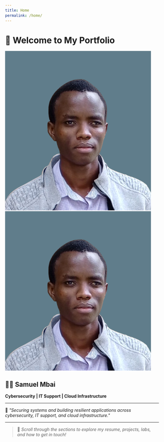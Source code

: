 ```yaml
---
title: Home
permalink: /home/
---
```


# 👋 Welcome to My Portfolio

![Profile Photo](assets/images/photo.jpeg)
![Profile Photo](https://github.com/samuel-kimwele-mbai/samuelkimwelembai.github.io/blob/master/assets/images/photo.jpeg)

## 🧑‍💻 Samuel Mbai

**Cybersecurity | IT Support | Cloud Infrastructure**

---

🎯 *"Securing systems and building resilient applications across cybersecurity, IT support, and cloud infrastructure."*

---

> 📍 *Scroll through the sections to explore my resume, projects, labs, and how to get in touch!*
